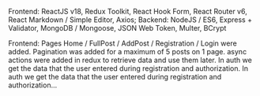 <!-- @format -->

Frontend: ReactJS v18, Redux Toolkit, React Hook Form, React Router v6, React Markdown / Simple Editor, Axios; Backend: NodeJS / ES6, Express + Validator, MongoDB / Mongoose, JSON Web Token, Multer, BCrypt

Frontend: Pages Home / FullPost / AddPost / Registration / Login were added. Pagination was added for a maximum of 5 posts on 1 page. async actions were added in redux to retrieve data and use them later. In auth we get the data that the user entered during registration and authorization. In auth we get the data that the user entered during registration and authorization...
